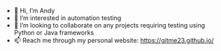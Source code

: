- 👋 Hi, I’m Andy
- 👀 I’m interested in automation testing 
- 💞️ I’m looking to collaborate on any projects requiring testing using Python or Java frameworks
- 📫 Reach me through my personal website: https://gitme23.github.io/


<!---
GitMe23/GitMe23 is a ✨ special ✨ repository because its `README.md` (this file) appears on your GitHub profile.
You can click the Preview link to take a look at your changes.
--->
